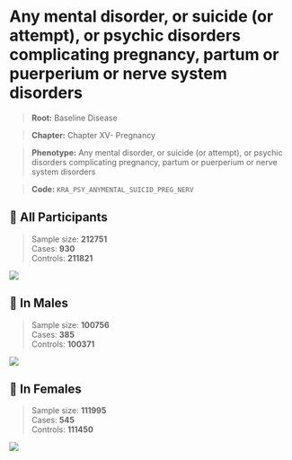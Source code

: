 # Any mental disorder, or suicide (or attempt), or psychic disorders complicating pregnancy, partum or puerperium or nerve system disorders

> **Root:** Baseline Disease  

> **Chapter:** Chapter XV- Pregnancy  

> **Phenotype:** Any mental disorder, or suicide (or attempt), or psychic disorders complicating pregnancy, partum or puerperium or nerve system disorders  

> **Code:** `KRA_PSY_ANYMENTAL_SUICID_PREG_NERV`

## 🧪 All Participants  
> Sample size: **212751**  
> Cases: **930**  
> Controls: **211821**
<img src="/Disease/Figures/ALL/Baseline/KRA_PSY_ANYMENTAL_SUICID_PREG_NERV.png"/>
<CsvTable src="/Disease_Data/ALL/Baseline/LG_KRA_PSY_ANYMENTAL_SUICID_PREG_NERV.csv" label="🔍 View full results" />

## 👨 In Males  
> Sample size: **100756**  
> Cases: **385**  
> Controls: **100371**
<img src="/Disease/Figures/Male/Baseline/KRA_PSY_ANYMENTAL_SUICID_PREG_NERV.png"/>
<CsvTable src="/Disease_Data/Male/Baseline/LG_KRA_PSY_ANYMENTAL_SUICID_PREG_NERV.csv" label="🔍 View full results" />

## 👩 In Females  
> Sample size: **111995**  
> Cases: **545**  
> Controls: **111450**
<img src="/Disease/Figures/Female/Baseline/KRA_PSY_ANYMENTAL_SUICID_PREG_NERV.png"/>
<CsvTable src="/Disease_Data/Female/Baseline/LG_KRA_PSY_ANYMENTAL_SUICID_PREG_NERV.csv" label="🔍 View full results" />
